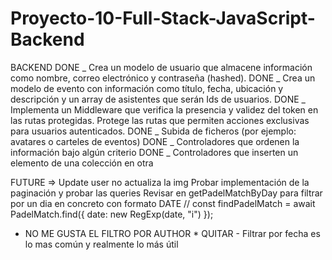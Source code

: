 # Proyecto-10-Full-Stack-JavaScript-Backend

BACKEND
DONE _ Crea un modelo de usuario que almacene información como nombre, correo electrónico y contraseña (hashed).
DONE _ Crea un modelo de evento con información como título, fecha, ubicación y descripción y un array de
asistentes que serán Ids de usuarios.
DONE _ Implementa un Middleware que verifica la presencia y validez del token en las rutas protegidas.
Protege las rutas que permiten acciones exclusivas para usuarios autenticados.
DONE _ Subida de ficheros (por ejemplo: avatares o carteles de eventos)
DONE _ Controladores que ordenen la información bajo algún criterio
DONE _ Controladores que inserten un elemento de una colección en otra

FUTURE =>
Update user no actualiza la img
Probar implementación de la paginación y probar las queries
Revisar en getPadelMatchByDay para filtrar por un dia en concreto con formato DATE
// const findPadelMatch = await PadelMatch.find({ date: new RegExp(date, "i") });
- NO ME GUSTA EL FILTRO POR AUTHOR \* QUITAR - Filtrar por fecha es lo mas común y realmente lo más útil